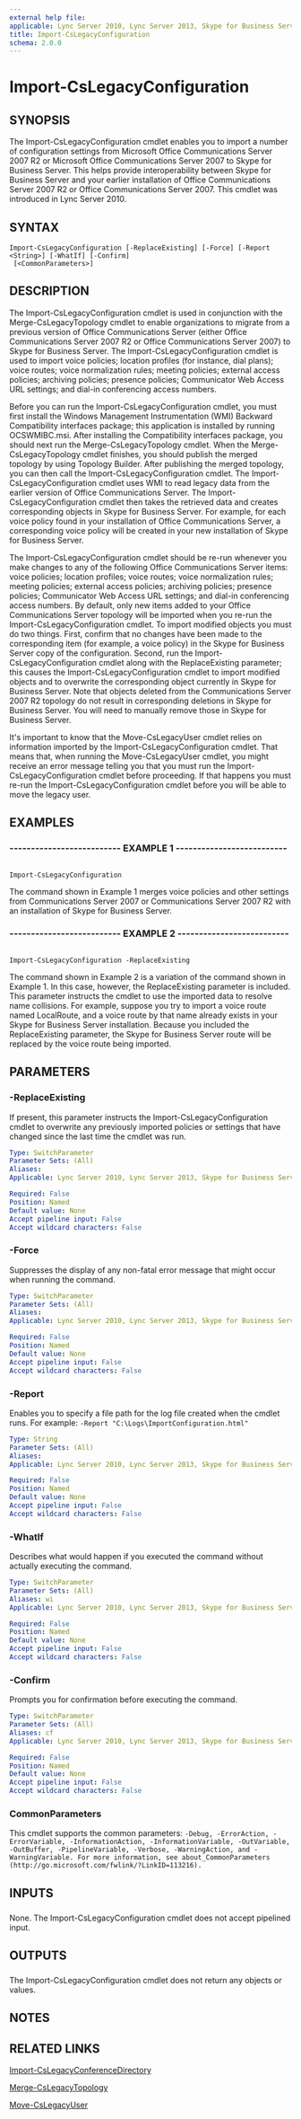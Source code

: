```yaml
---
external help file: 
applicable: Lync Server 2010, Lync Server 2013, Skype for Business Server 2015, Skype for Business Server 2019
title: Import-CsLegacyConfiguration
schema: 2.0.0
---
```


# Import-CsLegacyConfiguration

## SYNOPSIS

The Import-CsLegacyConfiguration cmdlet enables you to import a number of configuration settings from Microsoft Office Communications Server 2007 R2 or Microsoft Office Communications Server 2007 to Skype for Business Server.
This helps provide interoperability between Skype for Business Server and your earlier installation of Office Communications Server 2007 R2 or Office Communications Server 2007.
This cmdlet was introduced in Lync Server 2010.



## SYNTAX

```
Import-CsLegacyConfiguration [-ReplaceExisting] [-Force] [-Report <String>] [-WhatIf] [-Confirm]
 [<CommonParameters>]
```

## DESCRIPTION

The Import-CsLegacyConfiguration cmdlet is used in conjunction with the Merge-CsLegacyTopology cmdlet to enable organizations to migrate from a previous version of Office Communications Server (either Office Communications Server 2007 R2 or Office Communications Server 2007) to Skype for Business Server.
The Import-CsLegacyConfiguration cmdlet is used to import voice policies; location profiles (for instance, dial plans); voice routes; voice normalization rules; meeting policies; external access policies; archiving policies; presence policies; Communicator Web Access URL settings; and dial-in conferencing access numbers.

Before you can run the Import-CsLegacyConfiguration cmdlet, you must first install the Windows Management Instrumentation (WMI) Backward Compatibility interfaces package; this application is installed by running OCSWMIBC.msi.
After installing the Compatibility interfaces package, you should next run the Merge-CsLegacyTopology cmdlet.
When the Merge-CsLegacyTopology cmdlet finishes, you should publish the merged topology by using Topology Builder.
After publishing the merged topology, you can then call the Import-CsLegacyConfiguration cmdlet.
The Import-CsLegacyConfiguration cmdlet uses WMI to read legacy data from the earlier version of Office Communications Server.
The Import-CsLegacyConfiguration cmdlet then takes the retrieved data and creates corresponding objects in Skype for Business Server.
For example, for each voice policy found in your installation of Office Communications Server, a corresponding voice policy will be created in your new installation of Skype for Business Server.

The Import-CsLegacyConfiguration cmdlet should be re-run whenever you make changes to any of the following Office Communications Server items: voice policies; location profiles; voice routes; voice normalization rules; meeting policies; external access policies; archiving policies; presence policies; Communicator Web Access URL settings; and dial-in conferencing access numbers.
By default, only new items added to your Office Communications Server topology will be imported when you re-run the Import-CsLegacyConfiguration cmdlet.
To import modified objects you must do two things.
First, confirm that no changes have been made to the corresponding item (for example, a voice policy) in the Skype for Business Server copy of the configuration.
Second, run the Import-CsLegacyConfiguration cmdlet along with the ReplaceExisting parameter; this causes the Import-CsLegacyConfiguration cmdlet to import modified objects and to overwrite the corresponding object currently in Skype for Business Server.
Note that objects deleted from the Communications Server 2007 R2 topology do not result in corresponding deletions in Skype for Business Server.
You will need to manually remove those in Skype for Business Server.

It's important to know that the Move-CsLegacyUser cmdlet relies on information imported by the Import-CsLegacyConfiguration cmdlet.
That means that, when running the Move-CsLegacyUser cmdlet, you might receive an error message telling you that you must run the Import-CsLegacyConfiguration cmdlet before proceeding.
If that happens you must re-run the Import-CsLegacyConfiguration cmdlet before you will be able to move the legacy user.



## EXAMPLES

### -------------------------- EXAMPLE 1 -------------------------- 
```

Import-CsLegacyConfiguration
```

The command shown in Example 1 merges voice policies and other settings from Communications Server 2007 or Communications Server 2007 R2 with an installation of Skype for Business Server.


### -------------------------- EXAMPLE 2 -------------------------- 
```

Import-CsLegacyConfiguration -ReplaceExisting
```

The command shown in Example 2 is a variation of the command shown in Example 1.
In this case, however, the ReplaceExisting parameter is included.
This parameter instructs the cmdlet to use the imported data to resolve name collisions.
For example, suppose you try to import a voice route named LocalRoute, and a voice route by that name already exists in your Skype for Business Server installation.
Because you included the ReplaceExisting parameter, the Skype for Business Server route will be replaced by the voice route being imported.


## PARAMETERS

### -ReplaceExisting

If present, this parameter instructs the Import-CsLegacyConfiguration cmdlet to overwrite any previously imported policies or settings that have changed since the last time the cmdlet was run.



```yaml
Type: SwitchParameter
Parameter Sets: (All)
Aliases: 
Applicable: Lync Server 2010, Lync Server 2013, Skype for Business Server 2015

Required: False
Position: Named
Default value: None
Accept pipeline input: False
Accept wildcard characters: False
```

### -Force
Suppresses the display of any non-fatal error message that might occur when running the command.

```yaml
Type: SwitchParameter
Parameter Sets: (All)
Aliases: 
Applicable: Lync Server 2010, Lync Server 2013, Skype for Business Server 2015

Required: False
Position: Named
Default value: None
Accept pipeline input: False
Accept wildcard characters: False
```

### -Report
Enables you to specify a file path for the log file created when the cmdlet runs.
For example: `-Report "C:\Logs\ImportConfiguration.html"`

```yaml
Type: String
Parameter Sets: (All)
Aliases: 
Applicable: Lync Server 2010, Lync Server 2013, Skype for Business Server 2015

Required: False
Position: Named
Default value: None
Accept pipeline input: False
Accept wildcard characters: False
```

### -WhatIf
Describes what would happen if you executed the command without actually executing the command.

```yaml
Type: SwitchParameter
Parameter Sets: (All)
Aliases: wi
Applicable: Lync Server 2010, Lync Server 2013, Skype for Business Server 2015

Required: False
Position: Named
Default value: None
Accept pipeline input: False
Accept wildcard characters: False
```

### -Confirm
Prompts you for confirmation before executing the command.

```yaml
Type: SwitchParameter
Parameter Sets: (All)
Aliases: cf
Applicable: Lync Server 2010, Lync Server 2013, Skype for Business Server 2015

Required: False
Position: Named
Default value: None
Accept pipeline input: False
Accept wildcard characters: False
```

### CommonParameters
This cmdlet supports the common parameters: `-Debug, -ErrorAction, -ErrorVariable, -InformationAction, -InformationVariable, -OutVariable, -OutBuffer, -PipelineVariable, -Verbose, -WarningAction, and -WarningVariable. For more information, see about_CommonParameters (http://go.microsoft.com/fwlink/?LinkID=113216).`

## INPUTS

###  
None.
The Import-CsLegacyConfiguration cmdlet does not accept pipelined input.

## OUTPUTS

###  
The Import-CsLegacyConfiguration cmdlet does not return any objects or values.

## NOTES

## RELATED LINKS

[Import-CsLegacyConferenceDirectory](Import-CsLegacyConferenceDirectory.md)

[Merge-CsLegacyTopology](Merge-CsLegacyTopology.md)

[Move-CsLegacyUser](Move-CsLegacyUser.md)

